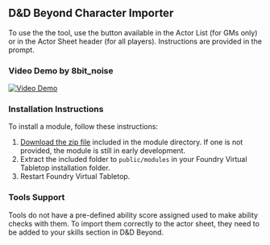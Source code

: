 ## D&D Beyond Character Importer

To use the the tool, use the button available in the Actor List (for GMs only) or in the Actor Sheet header (for all players). Instructions are provided in the prompt.

### Video Demo by 8bit_noise

[![Video Demo](https://i.imgur.com/JU1rpIL.png)](https://www.youtube.com/watch?v=n33Xsa72AH4)

### Installation Instructions

To install a module, follow these instructions:

1. [Download the zip file](https://github.com/sillvva/foundry-vtt-modules/raw/master/ddb-importer/ddb-importer.zip) included in the module directory. If one is not provided, the module is still in early development.
2. Extract the included folder to `public/modules` in your Foundry Virtual Tabletop installation folder.
3. Restart Foundry Virtual Tabletop. 

### Tools Support

Tools do not have a pre-defined ability score assigned used to make ability checks with them. To import them correctly to the actor sheet, they need to be added to your skills section in D&D Beyond.
